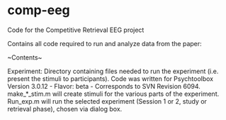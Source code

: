 # comp-eeg
Code for the Competitive Retrieval EEG project

Contains all code required to run and analyze data from the paper:


~Contents~

Experiment: Directory containing files needed to run the experiment (i.e. present the stimuli to participants). Code was written for Psychtoolbox Version 3.0.12 - Flavor: beta - Corresponds to SVN Revision 6094.
    make_*_stim.m will create stimuli for the various parts of the experiment. 
    Run_exp.m will run the selected experiment (Session 1 or 2, study or retrieval phase), chosen via dialog box.